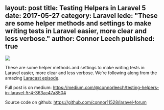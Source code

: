 layout: post
title: Testing Helpers in Laravel 5
date: 2017-05-27
category: Laravel
lede: "These are some helper methods and settings to make writing tests in Laravel easier, more clear and less verbose."
author: Connor Leech
published: true
---

![](https://cdn-images-1.medium.com/max/800/1*Kb8udm_dx_SJbuysW1XuQg.png)

These are some helper methods and settings to make writing tests in Laravel easier, more clear and less verbose. We’re following along from the amazing [Laracast episode](https://laracasts.com/series/lets-build-a-forum-with-laravel/episodes/7).

Full post is on medium: https://medium.com/@connorleech/testing-helpers-in-laravel-5-4-363ac47a8504

Source code on github: https://github.com/connor11528/laravel-forum
